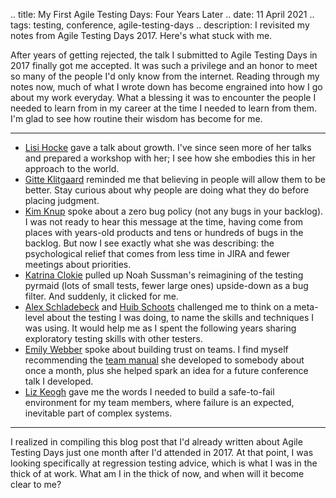.. title: My First Agile Testing Days: Four Years Later
.. date: 11 April 2021
.. tags: testing, conference, agile-testing-days
.. description: I revisited my notes from Agile Testing Days 2017. Here's what stuck with me.

After years of getting rejected, the talk I submitted to Agile Testing Days in 2017 finally got me accepted. It was such a privilege and an honor to meet so many of the people I'd only know from the internet. Reading through my notes now, much of what I wrote down has become engrained into how I go about my work everyday. What a blessing it was to encounter the people I needed to learn from in my career at the time I needed to learn from them. I'm glad to see how routine their wisdom has become for me.

---

- [Lisi Hocke](https://twitter.com/lisihocke) gave a talk about growth. I've since seen more of her talks and prepared a workshop with her; I see how she embodies this in her approach to the world. 
- [Gitte Klitgaard](https://twitter.com/NativeWired) reminded me that believing in people will allow them to be better. Stay curious about why people are doing what they do before placing judgment.
- [Kim Knup](https://twitter.com/Punkmik) spoke about a zero bug policy (not any bugs in your backlog). I was not ready to hear this message at the time, having come from places with years-old products and tens or hundreds of bugs in the backlog. But now I see exactly what she was describing: the psychological relief that comes from less time in JIRA and fewer meetings about priorities.
- [Katrina Clokie](https://twitter.com/katrinaclokie) pulled up Noah Sussman's reimagining of the testing pyrmaid (lots of small tests, fewer large ones) upside-down as a bug filter. And suddenly, it clicked for me. 
- [Alex Schladebeck](https://twitter.com/alex_schl) and [Huib Schoots](https://twitter.com/huibschoots) challenged me to think on a meta-level about the testing I was doing, to name the skills and techniques I was using. It would help me as I spent the following years sharing exploratory testing skills with other testers.
- [Emily Webber](https://twitter.com/ewebber) spoke about building trust on teams. I find myself recommending the [team manual](https://emilywebber.co.uk/the-team-manual-a-exercise-to-help-build-empathy-in-teams/) she developed to somebody about once a month, plus she helped spark an idea for a future conference talk I developed.
- [Liz Keogh](https://twitter.com/lunivore) gave me the words I needed to build a safe-to-fail environment for my team members, where failure is an expected, inevitable part of complex systems. 

--- 

I realized in compiling this blog post that I'd already written about Agile Testing Days just one month after I'd attended in 2017. At that point, I was looking specifically at regression testing advice, which is what I was in the thick of at work. What am I in the thick of now, and when will it become clear to me?
